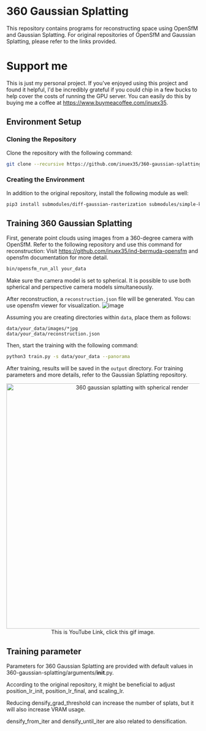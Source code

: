 
# 360 Gaussian Splatting

This repository contains programs for reconstructing space using OpenSfM and Gaussian Splatting. For original repositories of OpenSfM and Gaussian Splatting, please refer to the links provided.

# Support me
This is just my personal project.
If you've enjoyed using this project and found it helpful, 
I'd be incredibly grateful if you could chip in a few bucks to help cover the costs of running the GPU server. 
You can easily do this by buying me a coffee at 
https://www.buymeacoffee.com/inuex35. 

## Environment Setup

### Cloning the Repository

Clone the repository with the following command:

```bash
git clone --recursive https://github.com/inuex35/360-gaussian-splatting
```

### Creating the Environment

In addition to the original repository, install the following module as well:

```bash
pip3 install submodules/diff-gaussian-rasterization submodules/simple-knn plyfile pyproj
```

## Training 360 Gaussian Splatting

First, generate point clouds using images from a 360-degree camera with OpenSfM. Refer to the following repository and use this command for reconstruction:
Visit https://github.com/inuex35/ind-bermuda-opensfm and opensfm documentation for more detail.

```bash
bin/opensfm_run_all your_data
```

Make sure the camera model is set to spherical. It is possible to use both spherical and perspective camera models simultaneously.

After reconstruction, a `reconstruction.json` file will be generated. You can use opensfm viewer for visualization.
![image](https://github.com/inuex35/360-gaussian-splatting/assets/129066540/9dbf65e0-3d86-4569-aa82-916cc2ea66d0)


Assuming you are creating directories within `data`, place them as follows:
```
data/your_data/images/*jpg
data/your_data/reconstruction.json
```

Then, start the training with the following command:

```bash
python3 train.py -s data/your_data --panorama
```

After training, results will be saved in the `output` directory. For training parameters and more details, refer to the Gaussian Splatting repository.

<div align="center">
  
  <a href="https://www.youtube.com/watch?v=AhWHeEB8-vc">
    <img src="https://github.com/inuex35/360-gaussian-splatting/assets/129066540/25cb8760-0709-445d-a535-9885ba2786b7" width="640" alt="360 gaussian splatting with spherical render">
  </a>
  
</div>

<div align="center">
This is YouTube Link, click this gif image.
</div>


## Training parameter


Parameters for 360 Gaussian Splatting are provided with default values in 360-gaussian-splatting/arguments/__init__.py.

According to the original repository, it might be beneficial to adjust position_lr_init, position_lr_final, and scaling_lr.

Reducing densify_grad_threshold can increase the number of splats, but it will also increase VRAM usage.

densify_from_iter and densify_until_iter are also related to densification.



